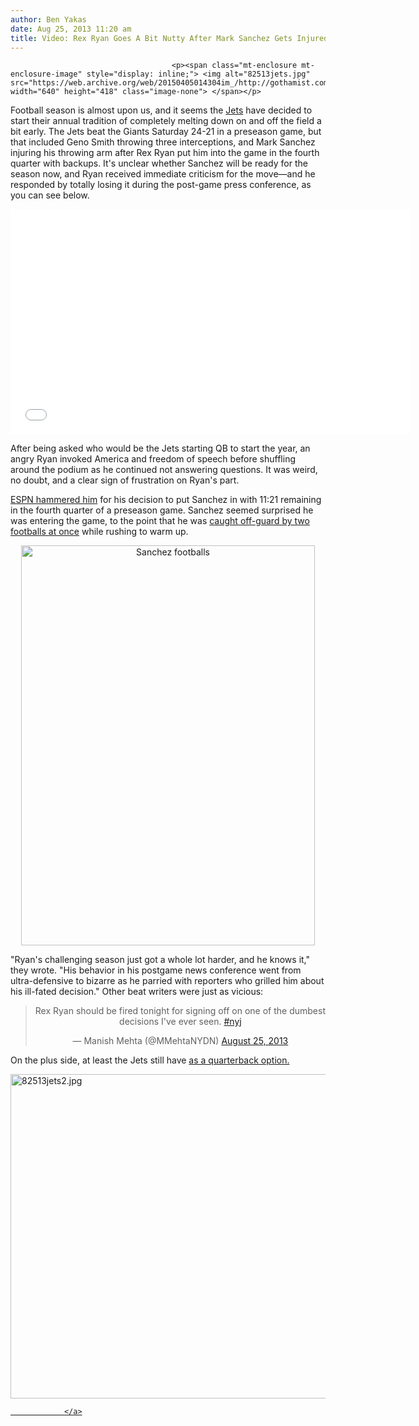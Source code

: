```yaml
---
author: Ben Yakas
date: Aug 25, 2013 11:20 am
title: Video: Rex Ryan Goes A Bit Nutty After Mark Sanchez Gets Injured
---
```


	
										<p><span class="mt-enclosure mt-enclosure-image" style="display: inline;"> <img alt="82513jets.jpg" src="https://web.archive.org/web/20150405014304im_/http://gothamist.com/attachments/byakas/82513jets.jpg" width="640" height="418" class="image-none"> </span></p>

<p>Football season is almost upon us, and it seems the <a href="https://web.archive.org/web/20150405014304/http://gothamist.com/tags/jets">Jets</a> have decided to start their annual tradition of completely melting down on and off the field a bit early. The Jets beat the Giants Saturday 24-21 in a preseason game, but that included Geno Smith throwing three interceptions, and Mark Sanchez injuring his throwing arm after Rex Ryan put him into the game in the fourth quarter with backups. It&apos;s unclear whether Sanchez will be ready for the season now, and Ryan received immediate criticism for the move&#x2014;and he responded by totally losing it during the post-game press conference, as you can see below.</p>

<center><iframe width="640" height="360" src="//web.archive.org/web/20150405014304if_/http://www.youtube.com/embed/Y0UtCDTCoOc" frameborder="0" allowfullscreen></iframe></center>

<p>After being asked who would be the Jets starting QB to start the year, an angry Ryan invoked America and freedom of speech before shuffling around the podium as he continued not answering questions. It was weird, no doubt, and a clear sign of frustration on Ryan&apos;s part. </p>

<p><a href="https://web.archive.org/web/20150405014304/http://espn.go.com/new-york/columns/nfl/story/_/id/9598633/new-york-jets-coach-rex-ryan-makes-irresponsible-decision-play-mark-sanchez">ESPN hammered him</a> for his decision to put Sanchez in with 11:21 remaining in the fourth quarter of a preseason game. Sanchez seemed surprised he was entering the game, to the point that he was <a href="https://web.archive.org/web/20150405014304/http://deadspin.com/rex-ryan-melts-down-in-press-conference-1196766948?utm_campaign=socialflow_deadspin_twitter&amp;utm_source=deadspin_twitter&amp;utm_medium=socialflow">caught off-guard by two footballs at once</a> while rushing to warm up.</p>

<center><img src="https://web.archive.org/web/20150405014304im_/http://img.gawkerassets.com/img/18y1zz22ulsqsgif/ku-xlarge.gif" alt="Sanchez footballs" height="640" width="470"></center>

<p>&quot;Ryan&apos;s challenging season just got a whole lot harder, and he knows it,&quot; they wrote. &quot;His behavior in his postgame news conference went from ultra-defensive to bizarre as he parried with reporters who grilled him about his ill-fated decision.&quot; Other beat writers were just as vicious:</p>

<center><blockquote class="twitter-tweet"><p>Rex Ryan should be fired tonight for signing off on one of the dumbest decisions I&apos;ve ever seen. <a href="https://web.archive.org/web/20150405014304/https://twitter.com/search?q=%23nyj&amp;src=hash">#nyj</a></p>&#x2014; Manish Mehta (@MMehtaNYDN) <a href="https://web.archive.org/web/20150405014304/https://twitter.com/MMehtaNYDN/statuses/371457692633542656">August 25, 2013</a></blockquote>
<script async src="//web.archive.org/web/20150405014304js_/http://platform.twitter.com/widgets.js" charset="utf-8"></script></center>

<p>On the plus side, at least the Jets still have <a href="https://web.archive.org/web/20150405014304/http://espn.go.com/espn/fp/flashPollResultsState?sportIndex=frontpage&amp;pollId=3887681" it="" doesn't="" matter"<="" a=""> as a quarterback option.</a></p><a href="https://web.archive.org/web/20150405014304/http://espn.go.com/espn/fp/flashPollResultsState?sportIndex=frontpage&amp;pollId=3887681" it="" doesn't="" matter"<="" a="">

<p><span class="mt-enclosure mt-enclosure-image" style="display: inline;"> <img alt="82513jets2.jpg" src="https://web.archive.org/web/20150405014304im_/http://gothamist.com/attachments/byakas/82513jets2.jpg" width="640" height="519" class="image-none"> </span></p>					
										
									
				</a>